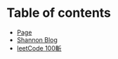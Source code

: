 # Table of contents

* [Page](README.md)
* [Shannon Blog](https://shannonhung.github.io)
* [leetCode 100斬](leetcode-100-zhan.md)

